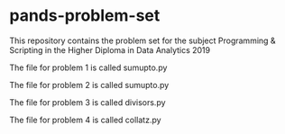 # pands-problem-set

This repository contains the problem set for the subject Programming & Scripting in the Higher Diploma in Data Analytics 2019 

The file for problem 1 is called sumupto.py

The file for problem 2 is called sumupto.py

The file for problem 3 is called divisors.py

The file for problem 4 is called collatz.py


